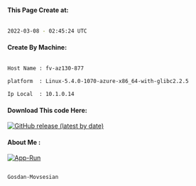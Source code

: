 
   
#### This Page Create at:

```bash

2022-03-08 - 02:45:24 UTC

```

#### Create By Machine:

```bash

Host Name : fv-az130-877

platform  : Linux-5.4.0-1070-azure-x86_64-with-glibc2.2.5

Ip Local  : 10.1.0.14

```
#### Download This code Here:

[![GitHub release (latest by date)](https://img.shields.io/github/v/release/Gosdan-Movsesian/Gosdan?style=for-the-badge&label=Download)](https://github.com/Gosdan-Movsesian/Gosdan/releases) 

</p> 

#### About Me :

[![App-Run](https://github.com/Gosdan-Movsesian/Gosdan/actions/workflows/App-Run.yml/badge.svg)](https://github.com/Gosdan-Movsesian/Gosdan/actions/workflows/App-Run.yml)

```bash

Gosdan-Movsesian

```

